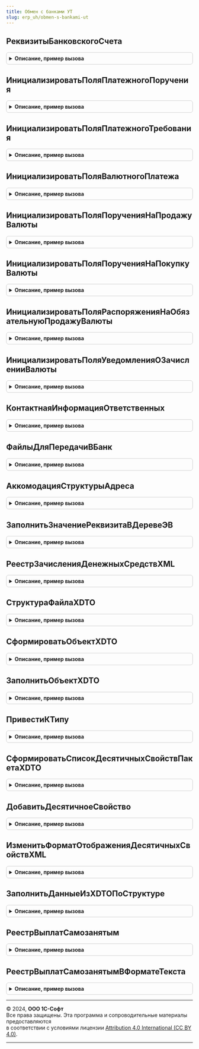 ```yaml
---
title: Обмен с банками УТ
slug: erp_uh/obmen-s-bankami-ut
---
```



## РеквизитыБанковскогоСчета
<details style="margin: 1em 0; padding: 0.5em; border: 1px solid #ccc; border-radius: 6px;">

<summary style="font-weight: bold; cursor: pointer;">Описание, пример вызова</summary>

```bsl

Функция РеквизитыБанковскогоСчета(Источник) Экспорт
```

Пример вызова
```bsl
Результат = ОбменСБанкамиУТ.РеквизитыБанковскогоСчета(Источник));
```
</details>

## ИнициализироватьПоляПлатежногоПоручения
<details style="margin: 1em 0; padding: 0.5em; border: 1px solid #ccc; border-radius: 6px;">

<summary style="font-weight: bold; cursor: pointer;">Описание, пример вызова</summary>

```bsl

Функция ИнициализироватьПоляПлатежногоПоручения() Экспорт
```

Пример вызова
```bsl
Результат = ОбменСБанкамиУТ.ИнициализироватьПоляПлатежногоПоручения());
```
</details>

## ИнициализироватьПоляПлатежногоТребования
<details style="margin: 1em 0; padding: 0.5em; border: 1px solid #ccc; border-radius: 6px;">

<summary style="font-weight: bold; cursor: pointer;">Описание, пример вызова</summary>

```bsl

Функция ИнициализироватьПоляПлатежногоТребования() Экспорт
```

Пример вызова
```bsl
Результат = ОбменСБанкамиУТ.ИнициализироватьПоляПлатежногоТребования());
```
</details>

## ИнициализироватьПоляВалютногоПлатежа
<details style="margin: 1em 0; padding: 0.5em; border: 1px solid #ccc; border-radius: 6px;">

<summary style="font-weight: bold; cursor: pointer;">Описание, пример вызова</summary>

```bsl

Функция ИнициализироватьПоляВалютногоПлатежа() Экспорт
```

Пример вызова
```bsl
Результат = ОбменСБанкамиУТ.ИнициализироватьПоляВалютногоПлатежа());
```
</details>

## ИнициализироватьПоляПорученияНаПродажуВалюты
<details style="margin: 1em 0; padding: 0.5em; border: 1px solid #ccc; border-radius: 6px;">

<summary style="font-weight: bold; cursor: pointer;">Описание, пример вызова</summary>

```bsl

Функция ИнициализироватьПоляПорученияНаПродажуВалюты() Экспорт
```

Пример вызова
```bsl
Результат = ОбменСБанкамиУТ.ИнициализироватьПоляПорученияНаПродажуВалюты());
```
</details>

## ИнициализироватьПоляПорученияНаПокупкуВалюты
<details style="margin: 1em 0; padding: 0.5em; border: 1px solid #ccc; border-radius: 6px;">

<summary style="font-weight: bold; cursor: pointer;">Описание, пример вызова</summary>

```bsl

Функция ИнициализироватьПоляПорученияНаПокупкуВалюты() Экспорт
```

Пример вызова
```bsl
Результат = ОбменСБанкамиУТ.ИнициализироватьПоляПорученияНаПокупкуВалюты());
```
</details>

## ИнициализироватьПоляРаспоряженияНаОбязательнуюПродажуВалюты
<details style="margin: 1em 0; padding: 0.5em; border: 1px solid #ccc; border-radius: 6px;">

<summary style="font-weight: bold; cursor: pointer;">Описание, пример вызова</summary>

```bsl

Функция ИнициализироватьПоляРаспоряженияНаОбязательнуюПродажуВалюты() Экспорт
```

Пример вызова
```bsl
Результат = ОбменСБанкамиУТ.ИнициализироватьПоляРаспоряженияНаОбязательнуюПродажуВалюты());
```
</details>

## ИнициализироватьПоляУведомленияОЗачисленииВалюты
<details style="margin: 1em 0; padding: 0.5em; border: 1px solid #ccc; border-radius: 6px;">

<summary style="font-weight: bold; cursor: pointer;">Описание, пример вызова</summary>

```bsl

Функция ИнициализироватьПоляУведомленияОЗачисленииВалюты() Экспорт
```

Пример вызова
```bsl
Результат = ОбменСБанкамиУТ.ИнициализироватьПоляУведомленияОЗачисленииВалюты());
```
</details>

## КонтактнаяИнформацияОтветственных
<details style="margin: 1em 0; padding: 0.5em; border: 1px solid #ccc; border-radius: 6px;">

<summary style="font-weight: bold; cursor: pointer;">Описание, пример вызова</summary>

```bsl

Функция КонтактнаяИнформацияОтветственных(Ответственные) Экспорт
```

Пример вызова
```bsl
Результат = ОбменСБанкамиУТ.КонтактнаяИнформацияОтветственных(Ответственные));
```
</details>

## ФайлыДляПередачиВБанк
<details style="margin: 1em 0; padding: 0.5em; border: 1px solid #ccc; border-radius: 6px;">

<summary style="font-weight: bold; cursor: pointer;">Описание, пример вызова</summary>

```bsl

Функция ФайлыДляПередачиВБанк(ВладельцыФайлов) Экспорт
```

Пример вызова
```bsl
Результат = ОбменСБанкамиУТ.ФайлыДляПередачиВБанк(ВладельцыФайлов));
```
</details>

## АккомодацияСтруктурыАдреса
<details style="margin: 1em 0; padding: 0.5em; border: 1px solid #ccc; border-radius: 6px;">

<summary style="font-weight: bold; cursor: pointer;">Описание, пример вызова</summary>

```bsl

Функция АккомодацияСтруктурыАдреса(Данные) Экспорт
```

Пример вызова
```bsl
Результат = ОбменСБанкамиУТ.АккомодацияСтруктурыАдреса(Данные));
```
</details>

## ЗаполнитьЗначениеРеквизитаВДеревеЭВ
<details style="margin: 1em 0; padding: 0.5em; border: 1px solid #ccc; border-radius: 6px;">

<summary style="font-weight: bold; cursor: pointer;">Описание, пример вызова</summary>

```bsl

Процедура ЗаполнитьЗначениеРеквизитаВДеревеЭВ(Дерево, КлючИЗначение) Экспорт
```

Пример вызова
```bsl
ОбменСБанкамиУТ.ЗаполнитьЗначениеРеквизитаВДеревеЭВ(Дерево, КлючИЗначение));
```
</details>

## РеестрЗачисленияДенежныхСредствХML
<details style="margin: 1em 0; padding: 0.5em; border: 1px solid #ccc; border-radius: 6px;">

<summary style="font-weight: bold; cursor: pointer;">Описание, пример вызова</summary>

```bsl

//++ Локализация

// Возвращает сформированный реестр на зачисление денежных средств в виде текста xml.
//
// Параметры:
//  ДанныеДокумента - Структура - содержит основные данные документа для формирования файла.
//  ВидОперации - Строка - выполняемая операция.
//
// Возвращаемое значение:
//   Строка - xml текст.
//
Функция РеестрЗачисленияДенежныхСредствХML(ДанныеДокумента, ВидОперации) Экспорт
```

Пример вызова
```bsl
Результат = ОбменСБанкамиУТ.РеестрЗачисленияДенежныхСредствХML(ДанныеДокумента, ВидОперации));
```
</details>

## СтруктураФайлаXDTO
<details style="margin: 1em 0; padding: 0.5em; border: 1px solid #ccc; border-radius: 6px;">

<summary style="font-weight: bold; cursor: pointer;">Описание, пример вызова</summary>

```bsl

// Возвращает структуру файла в зависимости от вида выполняемой операции для формирования объекта XDTO
//
// Параметры:
//  ВидОперации - Строка - выполняемая операция.
//
// Возвращаемое значение:
//   Структура - шаблон для правильного обхода пакета XDTO
//
Функция СтруктураФайлаXDTO(ВидОперации) Экспорт
```

Пример вызова
```bsl
Результат = ОбменСБанкамиУТ.СтруктураФайлаXDTO(ВидОперации) 
```
</details>

## СформироватьОбъектXDTO
<details style="margin: 1em 0; padding: 0.5em; border: 1px solid #ccc; border-radius: 6px;">

<summary style="font-weight: bold; cursor: pointer;">Описание, пример вызова</summary>

```bsl

// Возвращает объект типа XDTO
//
// Параметры:
//  Тип - ТипОбъектаXDTO - тип, объект которого необходимо создать
//  ДанныеДокумента - Структура - основные данные документа для заполнения объекта XDTO
//  СтруктураОбъекта - Структура - шаблон для обхода пакета XDTO
//
// Возвращаемое значение:
//   ОбъектXDTO
//
Функция СформироватьОбъектXDTO(Тип, ДанныеДокумента, СтруктураОбъекта) Экспорт
```

Пример вызова
```bsl
Результат = ОбменСБанкамиУТ.СформироватьОбъектXDTO(Тип, ДанныеДокумента, СтруктураОбъекта));
```
</details>

## ЗаполнитьОбъектXDTO
<details style="margin: 1em 0; padding: 0.5em; border: 1px solid #ccc; border-radius: 6px;">

<summary style="font-weight: bold; cursor: pointer;">Описание, пример вызова</summary>

```bsl

// Выполняет заполнение свойств объекта XDTO
//
// Параметры:
//  ОбъектДанныхXDTO - ОбъектXDTO - объект XDTO, для которого заполняются свойства
//  ДанныеДокумента - Структура - основные данные документа для заполнения объекта XDTO
//  СтруктураОбъекта - Структура - шаблон для обхода пакета XDTO
//
Процедура ЗаполнитьОбъектXDTO(ОбъектДанныхXDTO, ДанныеДокумента, СтруктураОбъекта) Экспорт
```

Пример вызова
```bsl
ОбменСБанкамиУТ.ЗаполнитьОбъектXDTO(ОбъектДанныхXDTO, ДанныеДокумента, СтруктураОбъекта));
```
</details>

## ПривестиКТипу
<details style="margin: 1em 0; padding: 0.5em; border: 1px solid #ccc; border-radius: 6px;">

<summary style="font-weight: bold; cursor: pointer;">Описание, пример вызова</summary>

```bsl

// Преобразует значение к типу в XDTO
//
// Параметры:
//  СвойствоXDTO - СвойствоXDTO - свойство объекта XDTO
//  ЗначениеПоля - Произвольный - значение
//
Процедура ПривестиКТипу(СвойствоXDTO, ЗначениеПоля, ТекстОшибки = "") Экспорт
```

Пример вызова
```bsl
ОбменСБанкамиУТ.ПривестиКТипу(СвойствоXDTO, ЗначениеПоля, ТекстОшибки);
```
</details>

## СформироватьСписокДесятичныхСвойствПакетаXDTO
<details style="margin: 1em 0; padding: 0.5em; border: 1px solid #ccc; border-radius: 6px;">

<summary style="font-weight: bold; cursor: pointer;">Описание, пример вызова</summary>

```bsl

// Формирует список имен свойств в пакете XDTO с десятичным типом данных
//
// Параметры:
//  ЗаполняемыйСписок - Соответствие - список для заполнения
//  Тип - ТипОбъектаXDTO - тип объекта XDTO
//  СтруктураОбъекта - Структура - шаблон для обхода пакета XDTO
//
Процедура СформироватьСписокДесятичныхСвойствПакетаXDTO(Фабрика, ЗаполняемыйСписок, Тип, СтруктураОбъекта) Экспорт
```

Пример вызова
```bsl
ОбменСБанкамиУТ.СформироватьСписокДесятичныхСвойствПакетаXDTO(Фабрика, ЗаполняемыйСписок, Тип, СтруктураОбъекта) 
```
</details>

## ДобавитьДесятичноеСвойство
<details style="margin: 1em 0; padding: 0.5em; border: 1px solid #ccc; border-radius: 6px;">

<summary style="font-weight: bold; cursor: pointer;">Описание, пример вызова</summary>

```bsl

// Добавляет имена свойств из пакета XDTO с десятичным типом данных
//
// Параметры:
//  ЗаполняемыйСписок - Соответствие - список для заполнения
//  ОбъектXDTO - ОбъектXDTO - объект типа XDTO для обхода свойств
//  СтруктураОбъекта - Структура - шаблон для обхода пакета XDTO
//
Процедура ДобавитьДесятичноеСвойство(Фабрика, ЗаполняемыйСписок, ОбъектXDTO, СтруктураОбъекта) Экспорт
```

Пример вызова
```bsl
ОбменСБанкамиУТ.ДобавитьДесятичноеСвойство(Фабрика, ЗаполняемыйСписок, ОбъектXDTO, СтруктураОбъекта));
```
</details>

## ИзменитьФорматОтображенияДесятичныхСвойствXML
<details style="margin: 1em 0; padding: 0.5em; border: 1px solid #ccc; border-radius: 6px;">

<summary style="font-weight: bold; cursor: pointer;">Описание, пример вызова</summary>

```bsl

// Возвращает текст формата xml с измененным форматом отображения десятичных значений.
//
// Параметры:
//  ТекстXML - Строка - текст в формате xml.
//  ДесятичныеСвойства - Соответствие из КлючИЗначение - список имен свойств в пакете XDTO с десятичным типом.
//  Кодировка - Строка - кодировка файла.
//
// Возвращаемое значение:
//   Строка - исправленный текст в формате xml
//
Функция ИзменитьФорматОтображенияДесятичныхСвойствXML(ТекстXML, ДесятичныеСвойства, Кодировка) Экспорт
```

Пример вызова
```bsl
Результат = ОбменСБанкамиУТ.ИзменитьФорматОтображенияДесятичныхСвойствXML(ТекстXML, ДесятичныеСвойства, Кодировка));
```
</details>

## ЗаполнитьДанныеИзXDTOПоСтруктуре
<details style="margin: 1em 0; padding: 0.5em; border: 1px solid #ccc; border-radius: 6px;">

<summary style="font-weight: bold; cursor: pointer;">Описание, пример вызова</summary>

```bsl

Процедура ЗаполнитьДанныеИзXDTOПоСтруктуре(ОбъектXDTO, ИсточникXDTO, СтруктураДанных, Данные) Экспорт
```

Пример вызова
```bsl
ОбменСБанкамиУТ.ЗаполнитьДанныеИзXDTOПоСтруктуре(ОбъектXDTO, ИсточникXDTO, СтруктураДанных, Данные));
```
</details>

## РеестрВыплатСамозанятым
<details style="margin: 1em 0; padding: 0.5em; border: 1px solid #ccc; border-radius: 6px;">

<summary style="font-weight: bold; cursor: pointer;">Описание, пример вызова</summary>

```bsl

Функция РеестрВыплатСамозанятым(ДанныеДокумента) Экспорт
```

Пример вызова
```bsl
Результат = ОбменСБанкамиУТ.РеестрВыплатСамозанятым(ДанныеДокумента));
```
</details>

## РеестрВыплатСамозанятымВФорматеТекста
<details style="margin: 1em 0; padding: 0.5em; border: 1px solid #ccc; border-radius: 6px;">

<summary style="font-weight: bold; cursor: pointer;">Описание, пример вызова</summary>

```bsl

Функция РеестрВыплатСамозанятымВФорматеТекста(ДанныеДокумента) Экспорт
```

Пример вызова
```bsl
Результат = ОбменСБанкамиУТ.РеестрВыплатСамозанятымВФорматеТекста(ДанныеДокумента));
```
</details>

---

© 2024, **ООО 1С-Софт**  
Все права защищены. Эта программа и сопроводительные материалы предоставляются  
в соответствии с условиями лицензии [Attribution 4.0 International (CC BY 4.0)](https://creativecommons.org/licenses/by/4.0/legalcode).

---
